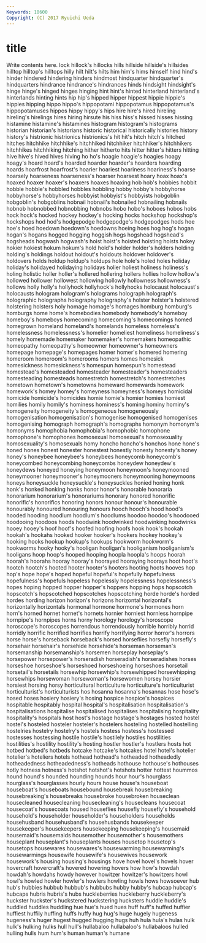 ```yaml
---
Keywords: 18600 
Copyright: (C) 2017 Ryuichi Ueda
---
```


# title

Write contents here.
lock hillock's
hillocks hills hillside hillside's hillsides hilltop hilltop's hilltops hilly hilt
hilt's hilts him him's hims himself hind hind's hinder hindered
hindering hinders hindmost hindquarter hindquarter's hindquarters hindrance hindrance's hindrances hinds
hindsight hindsight's hinge hinge's hinged hinges hinging hint hint's hinted
hinterland hinterland's hinterlands hinting hints hip hip's hipped hipper hippest
hippie hippie's hippies hipping hippo hippo's hippopotami hippopotamus hippopotamus's hippopotamuses
hippos hippy hippy's hips hire hire's hired hireling hireling's hirelings
hires hiring hirsute his hiss hiss's hissed hisses hissing histamine
histamine's histamines histogram histogram's histograms historian historian's historians historic historical
historically histories history history's histrionic histrionics histrionics's hit hit's hitch
hitch's hitched hitches hitchhike hitchhike's hitchhiked hitchhiker hitchhiker's hitchhikers hitchhikes
hitchhiking hitching hither hitherto hits hitter hitter's hitters hitting hive
hive's hived hives hiving ho ho's hoagie hoagie's hoagies hoagy
hoagy's hoard hoard's hoarded hoarder hoarder's hoarders hoarding hoards hoarfrost
hoarfrost's hoarier hoariest hoariness hoariness's hoarse hoarsely hoarseness hoarseness's hoarser
hoarsest hoary hoax hoax's hoaxed hoaxer hoaxer's hoaxers hoaxes hoaxing
hob hob's hobbies hobbit hobble hobble's hobbled hobbles hobbling hobby
hobby's hobbyhorse hobbyhorse's hobbyhorses hobbyist hobbyist's hobbyists hobgoblin hobgoblin's hobgoblins
hobnail hobnail's hobnailed hobnailing hobnails hobnob hobnobbed hobnobbing hobnobs hobo
hobo's hoboes hobos hobs hock hock's hocked hockey hockey's hocking
hocks hockshop hockshop's hockshops hod hod's hodgepodge hodgepodge's hodgepodges hods
hoe hoe's hoed hoedown hoedown's hoedowns hoeing hoes hog hog's
hogan hogan's hogans hogged hogging hoggish hogs hogshead hogshead's hogsheads
hogwash hogwash's hoist hoist's hoisted hoisting hoists hokey hokier hokiest
hokum hokum's hold hold's holder holder's holders holding holding's holdings
holdout holdout's holdouts holdover holdover's holdovers holds holdup holdup's holdups
hole hole's holed holes holiday holiday's holidayed holidaying holidays holier
holiest holiness holiness's holing holistic holler holler's hollered hollering hollers
hollies hollow hollow's hollowed hollower hollowest hollowing hollowly hollowness hollowness's
hollows holly holly's hollyhock hollyhock's hollyhocks holocaust holocaust's holocausts hologram
hologram's holograms holograph holograph's holographic holographs holography holography's holster holster's
holstered holstering holsters holy homage homage's homages homburg homburg's homburgs
home home's homebodies homebody homebody's homeboy homeboy's homeboys homecoming homecoming's
homecomings homed homegrown homeland homeland's homelands homeless homeless's homelessness homelessness's
homelier homeliest homeliness homeliness's homely homemade homemaker homemaker's homemakers homeopathic
homeopathy homeopathy's homeowner homeowner's homeowners homepage homepage's homepages homer homer's
homered homering homeroom homeroom's homerooms homers homes homesick homesickness homesickness's
homespun homespun's homestead homestead's homesteaded homesteader homesteader's homesteaders homesteading homesteads
homestretch homestretch's homestretches hometown hometown's hometowns homeward homewards homework homework's
homey homey's homeyness homeyness's homeys homicidal homicide homicide's homicides homie
homie's homier homies homiest homilies homily homily's hominess hominess's homing
hominy hominy's homogeneity homogeneity's homogeneous homogeneously homogenisation homogenisation's homogenise homogenised
homogenises homogenising homograph homograph's homographs homonym homonym's homonyms homophobia homophobia's
homophobic homophone homophone's homophones homosexual homosexual's homosexuality homosexuality's homosexuals homy
honcho honcho's honchos hone hone's honed hones honest honester honestest
honestly honesty honesty's honey honey's honeybee honeybee's honeybees honeycomb honeycomb's
honeycombed honeycombing honeycombs honeydew honeydew's honeydews honeyed honeying honeymoon honeymoon's
honeymooned honeymooner honeymooner's honeymooners honeymooning honeymoons honeys honeysuckle honeysuckle's honeysuckles
honied honing honk honk's honked honking honks honor honor's honorable
honoraria honorarium honorarium's honorariums honorary honored honorific honorific's honorifics honoring
honors honour honour's honourable honourably honoured honouring honours hooch hooch's
hood hood's hooded hooding hoodlum hoodlum's hoodlums hoodoo hoodoo's hoodooed
hoodooing hoodoos hoods hoodwink hoodwinked hoodwinking hoodwinks hooey hooey's hoof
hoof's hoofed hoofing hoofs hook hook's hookah hookah's hookahs hooked
hooker hooker's hookers hookey hookey's hooking hooks hookup hookup's hookups
hookworm hookworm's hookworms hooky hooky's hooligan hooligan's hooliganism hooliganism's hooligans
hoop hoop's hooped hooping hoopla hoopla's hoops hoorah hoorah's hoorahs
hooray hooray's hoorayed hooraying hoorays hoot hoot's hootch hootch's hooted
hooter hooter's hooters hooting hoots hooves hop hop's hope hope's
hoped hopeful hopeful's hopefully hopefulness hopefulness's hopefuls hopeless hopelessly hopelessness
hopelessness's hopes hoping hopped hopper hopper's hoppers hopping hops hopscotch
hopscotch's hopscotched hopscotches hopscotching horde horde's horded hordes hording horizon
horizon's horizons horizontal horizontal's horizontally horizontals hormonal hormone hormone's hormones
horn horn's horned hornet hornet's hornets hornier horniest hornless hornpipe
hornpipe's hornpipes horns horny horology horology's horoscope horoscope's horoscopes horrendous
horrendously horrible horribly horrid horridly horrific horrified horrifies horrify horrifying
horror horror's horrors horse horse's horseback horseback's horsed horseflies horsefly
horsefly's horsehair horsehair's horsehide horsehide's horseman horseman's horsemanship horsemanship's horsemen
horseplay horseplay's horsepower horsepower's horseradish horseradish's horseradishes horses horseshoe horseshoe's
horseshoed horseshoeing horseshoes horsetail horsetail's horsetails horsewhip horsewhip's horsewhipped horsewhipping
horsewhips horsewoman horsewoman's horsewomen horsey horsier horsiest horsing horsy horticultural
horticulture horticulture's horticulturist horticulturist's horticulturists hos hosanna hosanna's hosannas hose
hose's hosed hoses hosiery hosiery's hosing hospice hospice's hospices hospitable
hospitably hospital hospital's hospitalisation hospitalisation's hospitalisations hospitalise hospitalised hospitalises hospitalising
hospitality hospitality's hospitals host host's hostage hostage's hostages hosted hostel
hostel's hosteled hosteler hosteler's hostelers hosteling hostelled hostelling hostelries hostelry
hostelry's hostels hostess hostess's hostessed hostesses hostessing hostile hostile's hostilely
hostiles hostilities hostilities's hostility hostility's hosting hostler hostler's hostlers hosts
hot hotbed hotbed's hotbeds hotcake hotcake's hotcakes hotel hotel's hotelier
hotelier's hoteliers hotels hothead hothead's hotheaded hotheadedly hotheadedness hotheadedness's hotheads
hothouse hothouse's hothouses hotly hotness hotness's hotshot hotshot's hotshots hotter
hottest hoummos hound hound's hounded hounding hounds hour hour's hourglass
hourglass's hourglasses hourly hours house house's houseboat houseboat's houseboats housebound
housebreak housebreaking housebreaking's housebreaks housebroke housebroken houseclean housecleaned housecleaning housecleaning's
housecleans housecoat housecoat's housecoats housed houseflies housefly housefly's household household's
householder householder's householders households househusband househusband's househusbands housekeeper housekeeper's housekeepers
housekeeping housekeeping's housemaid housemaid's housemaids housemother housemother's housemothers houseplant houseplant's
houseplants houses housetop housetop's housetops housewares housewares's housewarming housewarming's housewarmings
housewife housewife's housewives housework housework's housing housing's housings hove hovel
hovel's hovels hover hovercraft hovercraft's hovered hovering hovers how how's
howdah howdah's howdahs howdy however howitzer howitzer's howitzers howl howl's
howled howler howler's howlers howling howls hows howsoever hub hub's
hubbies hubbub hubbub's hubbubs hubby hubby's hubcap hubcap's hubcaps hubris
hubris's hubs huckleberries huckleberry huckleberry's huckster huckster's huckstered huckstering hucksters
huddle huddle's huddled huddles huddling hue hue's hued hues huff
huff's huffed huffier huffiest huffily huffing huffs huffy hug hug's
huge hugely hugeness hugeness's huger hugest hugged hugging hugs huh
hula hula's hulas hulk hulk's hulking hulks hull hull's hullabaloo
hullabaloo's hullabaloos hulled hulling hulls hum hum's human human's humane
